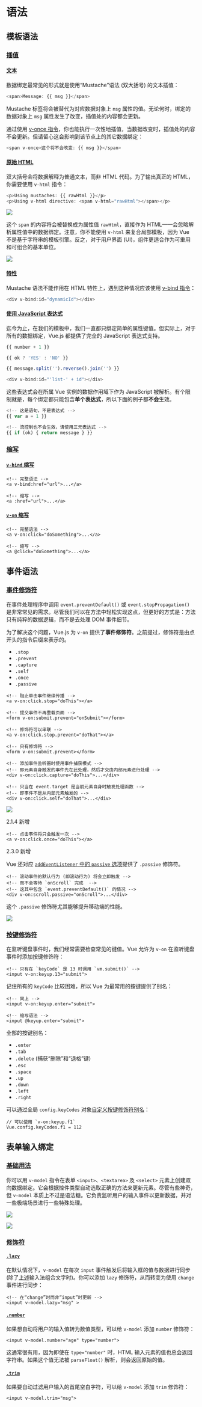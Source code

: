 # 语法

## 模板语法

### [插值](https://vuejs.bootcss.com/v2/guide/syntax.html#插值)  <a id="&#x63D2;&#x503C;"></a>

#### [文本](https://vuejs.bootcss.com/v2/guide/syntax.html#文本)  <a id="&#x6587;&#x672C;"></a>

数据绑定最常见的形式就是使用“Mustache”语法 \(双大括号\) 的文本插值：

```javascript
<span>Message: {{ msg }}</span>
```

Mustache 标签将会被替代为对应数据对象上 `msg` 属性的值。无论何时，绑定的数据对象上 `msg` 属性发生了改变，插值处的内容都会更新。

通过使用 [v-once 指令](https://vuejs.bootcss.com/v2/api/#v-once)，你也能执行一次性地插值，当数据改变时，插值处的内容不会更新。但请留心这会影响到该节点上的其它数据绑定：

```javascript
<span v-once>这个将不会改变: {{ msg }}</span>
```

#### [原始 HTML](https://vuejs.bootcss.com/v2/guide/syntax.html#原始-HTML)  <a id="&#x539F;&#x59CB;-HTML"></a>

双大括号会将数据解释为普通文本，而非 HTML 代码。为了输出真正的 HTML，你需要使用 `v-html` 指令：

```javascript
<p>Using mustaches: {{ rawHtml }}</p>
<p>Using v-html directive: <span v-html="rawHtml"></span></p>
```

![](../.gitbook/assets/image-12.png)

这个 `span` 的内容将会被替换成为属性值 `rawHtml`，直接作为 HTML——会忽略解析属性值中的数据绑定。注意，你不能使用 `v-html` 来复合局部模板，因为 Vue 不是基于字符串的模板引擎。反之，对于用户界面 \(UI\)，组件更适合作为可重用和可组合的基本单位。

![](../.gitbook/assets/image%20%2810%29.png)

#### [特性](https://vuejs.bootcss.com/v2/guide/syntax.html#特性)  <a id="&#x7279;&#x6027;"></a>

Mustache 语法不能作用在 HTML 特性上，遇到这种情况应该使用 [v-bind 指令](https://vuejs.bootcss.com/v2/api/#v-bind)：

```javascript
<div v-bind:id="dynamicId"></div>
```

#### [使用 JavaScript 表达式](https://vuejs.bootcss.com/v2/guide/syntax.html#使用-JavaScript-表达式)  <a id="&#x4F7F;&#x7528;-JavaScript-&#x8868;&#x8FBE;&#x5F0F;"></a>

迄今为止，在我们的模板中，我们一直都只绑定简单的属性键值。但实际上，对于所有的数据绑定，Vue.js 都提供了完全的 JavaScript 表达式支持。

```javascript
{{ number + 1 }}

{{ ok ? 'YES' : 'NO' }}

{{ message.split('').reverse().join('') }}

<div v-bind:id="'list-' + id"></div>
```

这些表达式会在所属 Vue 实例的数据作用域下作为 JavaScript 被解析。有个限制就是，每个绑定都只能包含**单个表达式**，所以下面的例子都**不会**生效。

```javascript
<!-- 这是语句，不是表达式 -->
{{ var a = 1 }}

<!-- 流控制也不会生效，请使用三元表达式 -->
{{ if (ok) { return message } }}
```

### [缩写](https://vuejs.bootcss.com/v2/guide/syntax.html#缩写)  <a id="&#x7F29;&#x5199;"></a>

#### [`v-bind` 缩写](https://vuejs.bootcss.com/v2/guide/syntax.html#v-bind-缩写)  <a id="v-bind-&#x7F29;&#x5199;"></a>

```markup
<!-- 完整语法 -->
<a v-bind:href="url">...</a>

<!-- 缩写 -->
<a :href="url">...</a>
```

#### [`v-on` 缩写](https://vuejs.bootcss.com/v2/guide/syntax.html#v-on-缩写)  <a id="v-on-&#x7F29;&#x5199;"></a>

```markup
<!-- 完整语法 -->
<a v-on:click="doSomething">...</a>

<!-- 缩写 -->
<a @click="doSomething">...</a>
```

## 事件语法

### [事件修饰符](https://vuejs.bootcss.com/v2/guide/events.html#事件修饰符)  <a id="&#x4E8B;&#x4EF6;&#x4FEE;&#x9970;&#x7B26;"></a>

在事件处理程序中调用 `event.preventDefault()` 或 `event.stopPropagation()` 是非常常见的需求。尽管我们可以在方法中轻松实现这点，但更好的方式是：方法只有纯粹的数据逻辑，而不是去处理 DOM 事件细节。

为了解决这个问题，Vue.js 为 `v-on` 提供了**事件修饰符**。之前提过，修饰符是由点开头的指令后缀来表示的。

* `.stop`
* `.prevent`
* `.capture`
* `.self`
* `.once`
* `.passive`

```markup
<!-- 阻止单击事件继续传播 -->
<a v-on:click.stop="doThis"></a>

<!-- 提交事件不再重载页面 -->
<form v-on:submit.prevent="onSubmit"></form>

<!-- 修饰符可以串联 -->
<a v-on:click.stop.prevent="doThat"></a>

<!-- 只有修饰符 -->
<form v-on:submit.prevent></form>

<!-- 添加事件监听器时使用事件捕获模式 -->
<!-- 即元素自身触发的事件先在此处理，然后才交由内部元素进行处理 -->
<div v-on:click.capture="doThis">...</div>

<!-- 只当在 event.target 是当前元素自身时触发处理函数 -->
<!-- 即事件不是从内部元素触发的 -->
<div v-on:click.self="doThat">...</div>
```

![](../.gitbook/assets/image-6.png)

2.1.4 新增

```markup
<!-- 点击事件将只会触发一次 -->
<a v-on:click.once="doThis"></a>
```

2.3.0 新增

Vue 还对应 [`addEventListener` 中的 `passive` 选项](https://developer.mozilla.org/en-US/docs/Web/API/EventTarget/addEventListener#Parameters)提供了 `.passive` 修饰符。

```markup
<!-- 滚动事件的默认行为 (即滚动行为) 将会立即触发 -->
<!-- 而不会等待 `onScroll` 完成  -->
<!-- 这其中包含 `event.preventDefault()` 的情况 -->
<div v-on:scroll.passive="onScroll">...</div>
```

这个 `.passive` 修饰符尤其能够提升移动端的性能。

![](../.gitbook/assets/image-16.png)

### [按键修饰符](https://vuejs.bootcss.com/v2/guide/events.html#按键修饰符)  <a id="&#x6309;&#x952E;&#x4FEE;&#x9970;&#x7B26;"></a>

在监听键盘事件时，我们经常需要检查常见的键值。Vue 允许为 `v-on` 在监听键盘事件时添加按键修饰符：

```markup
<!-- 只有在 `keyCode` 是 13 时调用 `vm.submit()` -->
<input v-on:keyup.13="submit">
```

记住所有的 `keyCode` 比较困难，所以 Vue 为最常用的按键提供了别名：

```markup
<!-- 同上 -->
<input v-on:keyup.enter="submit">

<!-- 缩写语法 -->
<input @keyup.enter="submit">
```

全部的按键别名：

* `.enter`
* `.tab`
* `.delete` \(捕获“删除”和“退格”键\)
* `.esc`
* `.space`
* `.up`
* `.down`
* `.left`
* `.right`

可以通过全局 `config.keyCodes` 对象[自定义按键修饰符别名](https://vuejs.bootcss.com/v2/api/#keyCodes)：

```markup
// 可以使用 `v-on:keyup.f1`
Vue.config.keyCodes.f1 = 112
```

## 表单输入绑定

### [基础用法](https://vuejs.bootcss.com/v2/guide/forms.html#基础用法)  <a id="&#x57FA;&#x7840;&#x7528;&#x6CD5;"></a>

你可以用 `v-model` 指令在表单 `<input>`、`<textarea>` 及 `<select>` 元素上创建双向数据绑定。它会根据控件类型自动选取正确的方法来更新元素。尽管有些神奇，但 `v-model` 本质上不过是语法糖。它负责监听用户的输入事件以更新数据，并对一些极端场景进行一些特殊处理。

![](../.gitbook/assets/image-4.png)

![](../.gitbook/assets/image-18.png)

### [修饰符](https://vuejs.bootcss.com/v2/guide/forms.html#修饰符)  <a id="&#x4FEE;&#x9970;&#x7B26;"></a>

#### [`.lazy`](https://vuejs.bootcss.com/v2/guide/forms.html#lazy)  <a id="lazy"></a>

在默认情况下，`v-model` 在每次 `input` 事件触发后将输入框的值与数据进行同步 \(除了[上述](https://vuejs.bootcss.com/v2/guide/forms.html#vmodel-ime-tip)输入法组合文字时\)。你可以添加 `lazy` 修饰符，从而转变为使用 `change`事件进行同步：

```markup
<!-- 在“change”时而非“input”时更新 -->
<input v-model.lazy="msg" >
```

#### [`.number`](https://vuejs.bootcss.com/v2/guide/forms.html#number)  <a id="number"></a>

如果想自动将用户的输入值转为数值类型，可以给 `v-model` 添加 `number` 修饰符：

```markup
<input v-model.number="age" type="number">
```

这通常很有用，因为即使在 `type="number"` 时，HTML 输入元素的值也总会返回字符串。如果这个值无法被 `parseFloat()` 解析，则会返回原始的值。

#### [`.trim`](https://vuejs.bootcss.com/v2/guide/forms.html#trim)  <a id="trim"></a>

如果要自动过滤用户输入的首尾空白字符，可以给 `v-model` 添加 `trim` 修饰符：

```markup
<input v-model.trim="msg">
```

